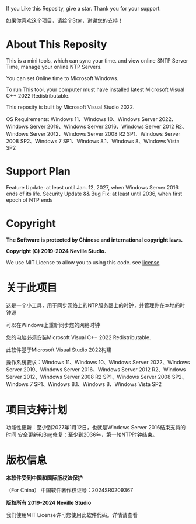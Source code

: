 If you Like this Reposity, give a star. Thank you for your support.

如果你喜欢这个项目，请给个Star，谢谢您的支持！

# About This Reposity
This is a mini tools, which can sync your time. and view online SNTP Server Time, manage your online NTP Servers.

You can set Online time to Microsoft Windows.

To run This tool, your computer must have installed latest Microsoft Visual C++ 2022 Redistributable.

This reposity is built by Microsoft Visual Studio 2022.

OS Requirements: Windows 11、Windows 10、Windows Server 2022、Windows Server 2019、Windows Server 2016、Windows Server 2012 R2、Windows Server 2012、Windows Server 2008 R2 SP1、Windows Server 2008 SP2、Windows 7 SP1、Windows 8.1、Windows 8、Windows Vista SP2
# Support Plan
Feature Update: at least until Jan. 12, 2027, when Windows Server 2016 ends of its life.
Security Update && Bug Fix: at least until 2036, when first epoch of NTP ends

# Copyright
**The Software is protected by Chinese and international copyright laws.**

**Copyright (C) 2019-2024 Neville Studio.**

We use MIT License to allow you to using this code. see [license](./LICENSE)

# 关于此项目
这是一个小工具，用于同步网络上的NTP服务器上的时钟，并管理你在本地的时钟源

可以在Windows上重新同步您的网络时钟

您的电脑必须安装Microsoft Visual C++ 2022 Redistributable.

此软件基于Microsoft Visual Studio 2022构建

操作系统要求：Windows 11、Windows 10、Windows Server 2022、Windows Server 2019、Windows Server 2016、Windows Server 2012 R2、Windows Server 2012、Windows Server 2008 R2 SP1、Windows Server 2008 SP2、Windows 7 SP1、Windows 8.1、Windows 8、Windows Vista SP2

# 项目支持计划
功能性更新：至少到2027年1月12日，也就是Windows Server 2016结束支持的时间
安全更新和Bug修复：至少到2036年，第一轮NTP时钟结束。

# 版权信息
**本软件受到中国和国际版权法保护**

（For China） 中国软件著作权证号：2024SR0209367

**版权所有 2019-2024 Neville Studio**

我们使用MIT License许可您使用此软件代码。详情请查看